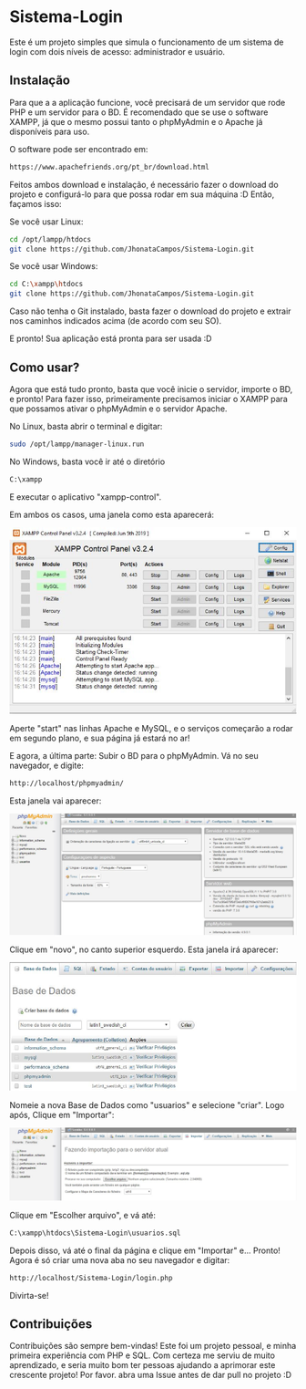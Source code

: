 # Sistema-Login

Este é um projeto simples que simula o funcionamento de um sistema de login com dois níveis de acesso: administrador e usuário.

## Instalação

Para que a a aplicação funcione, você precisará de um servidor que rode PHP e um servidor para o BD. É recomendado que se use o software XAMPP, já que o mesmo possui tanto o phpMyAdmin e o Apache já disponíveis para uso.

O software pode ser encontrado em:

```bash
https://www.apachefriends.org/pt_br/download.html
```

Feitos ambos download e instalação, é necessário fazer o download do projeto e configurá-lo para que possa rodar em sua máquina :D
Então, façamos isso:

Se você usar Linux:
```bash
cd /opt/lampp/htdocs
git clone https://github.com/JhonataCampos/Sistema-Login.git
```
Se você usar Windows:
```bash
cd C:\xampp\htdocs
git clone https://github.com/JhonataCampos/Sistema-Login.git
```
Caso não tenha o Git instalado, basta fazer o download do projeto e extrair nos caminhos indicados acima (de acordo com seu SO).

E pronto! Sua aplicação está pronta para ser usada :D

## Como usar?

Agora que está tudo pronto, basta que você inicie o servidor, importe o BD, e pronto!
Para fazer isso, primeiramente precisamos iniciar o XAMPP para que possamos ativar o phpMyAdmin e o servidor Apache.

No Linux, basta abrir o terminal e digitar:

```bash
sudo /opt/lampp/manager-linux.run
```
No Windows, basta você ir até o diretório

```bash
C:\xampp
```
E executar o aplicativo "xampp-control".

Em ambos os casos, uma janela como esta aparecerá:

![Xampp-Control](https://github.com/JhonataCampos/Sistema-Login/blob/master/xampp.JPG)

Aperte "start" nas linhas Apache e MySQL, e o serviços começarão a rodar em segundo plano, e sua página já estará no ar!

E agora, a última parte: Subir o BD para o phpMyAdmin.
Vá no seu navegador, e digite:

```bash
http://localhost/phpmyadmin/
```

Esta janela vai aparecer:

![phpMyAdmin - 1](https://github.com/JhonataCampos/Sistema-Login/blob/master/sql1.JPG)

Clique em "novo", no canto superior esquerdo. Esta janela irá aparecer:

![phpMyAdmin - 2](https://github.com/JhonataCampos/Sistema-Login/blob/master/sql3.JPG)

Nomeie a nova Base de Dados como "usuarios" e selecione "criar". Logo após, Clique em "Importar":

![phpMyAdmin - 3](https://github.com/JhonataCampos/Sistema-Login/blob/master/sql2.JPG)

Clique em "Escolher arquivo", e vá até:

```bash
C:\xampp\htdocs\Sistema-Login\usuarios.sql
```

Depois disso, vá até o final da página e clique em "Importar" e... Pronto! Agora é só criar uma nova aba no seu navegador e digitar:

```bash
http://localhost/Sistema-Login/login.php
```
Divirta-se!

## Contribuições
Contribuições são sempre bem-vindas! Este foi um projeto pessoal, e minha primeira experiência com PHP e SQL. Com certeza me serviu de muito aprendizado, e seria muito bom ter pessoas ajudando a aprimorar este crescente projeto! Por favor. abra uma Issue antes de dar pull no projeto :D
